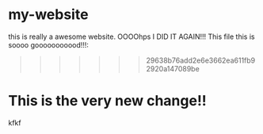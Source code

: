 # my-website
this is really a awesome website.
OOOOhps I DID IT AGAIN!!!
This file
this is soooo gooooooooood!!!:
>>>>>>> 29638b76add2e6e3662ea611fb92920a147089be

# This is the very new change!!
kfkf
